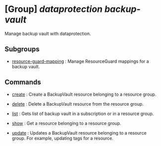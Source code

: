 # [Group] _dataprotection backup-vault_

Manage backup vault with dataprotection.

## Subgroups

- [resource-guard-mapping](/Commands/dataprotection/backup-vault/resource-guard-mapping/readme.md)
: Manage ResourceGuard mappings for a backup vault.

## Commands

- [create](/Commands/dataprotection/backup-vault/_create.md)
: Create a BackupVault resource belonging to a resource group.

- [delete](/Commands/dataprotection/backup-vault/_delete.md)
: Delete a BackupVault resource from the resource group.

- [list](/Commands/dataprotection/backup-vault/_list.md)
: Gets list of backup vault in a subscription or in a resource group.

- [show](/Commands/dataprotection/backup-vault/_show.md)
: Get a resource belonging to a resource group.

- [update](/Commands/dataprotection/backup-vault/_update.md)
: Updates a BackupVault resource belonging to a resource group. For example, updating tags for a resource.
